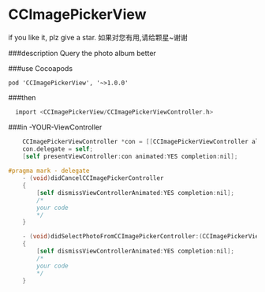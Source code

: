 # CCImagePickerView
  if you like it, plz give a star.
  如果对您有用,请给颗星~谢谢

###description
  Query the photo album better

###use Cocoapods
```
pod 'CCImagePickerView', '~>1.0.0'
```

###then
```Objective-C
  import <CCImagePickerView/CCImagePickerViewController.h>
```
###in -YOUR-ViewController
```Objective-C
    CCImagePickerViewController *con = [[CCImagePickerViewController alloc] init];
    con.delegate = self;
    [self presentViewController:con animated:YES completion:nil];
  
#pragma mark - delegate
    - (void)didCancelCCImagePickerController
    {
        [self dismissViewControllerAnimated:YES completion:nil];
        /*
        your code
        */
    }

    - (void)didSelectPhotoFromCCImagePickerController:(CCImagePickerViewController *)pikcer result:(NSMutableArray *)cResult
    {
        [self dismissViewControllerAnimated:YES completion:nil];
        /*
        your code
        */
    }
```
